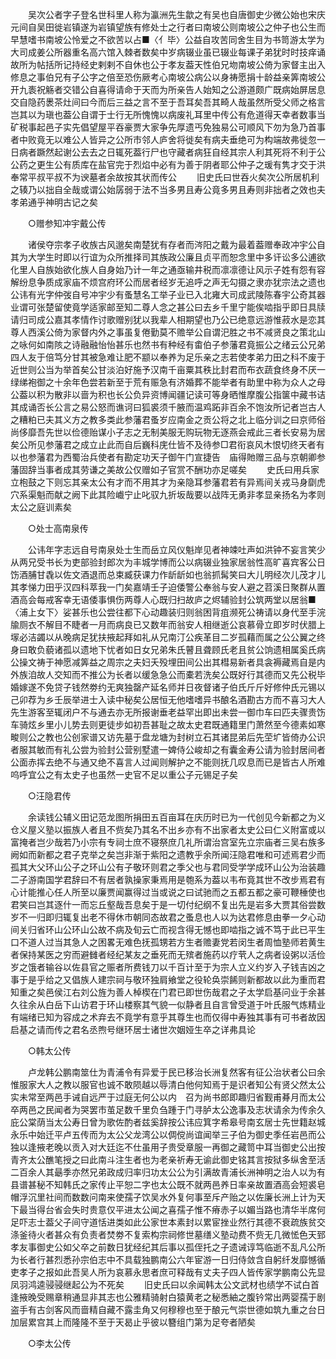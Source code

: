 <!-- { "loadSidebar": true } -->
　　吴次公者字子登名世科里人称为瀛洲先生歙之有吴也自唐御史少微公始也宋庆元间自吴田徙岩镇遂为岩镇望族有修处士之行者曰南坡公则南坡公之仲子也公生而早慧嗜书南坡公怜爱之不欲苦以占■〈亻毕〉公益自攻苦同舍生目为书笥游太学为大司成姜公所器重名高六馆入棘者数矣中岁病辍业虽已辍业每课子弟犹时时技痒诵故所为帖括所记持经史剌剌不自休也公于孝友葢天性伯兄圽南坡公倚为家督主出入修息之事伯兄有子公字之倍至恐伤厥考心南坡公病公以身祷愿捐十龄益亲筭南坡公开九袠祝觞者交错公自喜得请命于天而为所亲告人始知之公游道颇广既病始屏居息交自隐药褁茶灶间曰今而后三益之言不至于吾耳矣吾其畸人哉虽然所受父师之格言岂其以为瑱也葢公自谓于士行无所愧愧以病废礼耳里中传公有危道得天幸者数事当矿税事起邑子实先倡望屋平吞豪贾大家争先厚遗丐免独易公可顺风下勿为急乃首事者中败竟无以难公人皆异之公所市邻人庐舍将徙矣有病夫垂绝可为构端故弗徙忽一日病者蹶然起谢公去去之日辄死葢行尸也守藏者病狂自经其宗人利其死将不利于公公药之更生公有质库在盐官完于烈焰中必有为善于阴者耶公仲子之瑗有隽才交于洪奉常平叔平叔不为谀墓者余故按其状而传公 
　　旧史氏曰世吞火矣次公所居机利之辏乃以拙自全哉或谓公始孱弱于法不当多男且寿公竟多男且寿则非拙者之效也夫孝弟通乎神明古记之矣 

　　○赠参知冲宇戴公传 

　　诸侯夺宗孝子收族古风邈矣南楚犹有存者而涔阳之戴为最着葢赠奉政冲宇公自其为大学生时即以行谊为众所推择司其族政公廉且贞平而恕念里中多讦讼多公逋欲化里人自族始欲化族人自身始乃计一年之通亟输井税而凛凛德让风示子姓有怨有容解纷息争质成家庙不烦宫府环公而居者经岁无追呼之声无勾摄之隶亦犹宗法之遗也公讳有光字仲弢自号冲宇少有蚤慧名工举子业已入北雍大司成武陵陈春宇公奇其器业谓可张楚留使竟学适家邮至知二尊人念之甚公曰去乡千里宁能俟啮指乎即日具牍请归司成公嘉其孝情作讨歌赠别犹以我辈人相期望也乃公已绝意远游惟菽水是恋其尊人西溪公倚为家督内外之事虽复倦勤莫不赡举公自谓汜胜之书不减贤良之策北山之咏何如南陔之诗融融怡怡甚乐也然书有种经有畬伯子参藩君竟振公之绪云公兄弟四人友于倍笃分甘其被急难让肥不颛以奉养为足乐亲之志若使孝弟力田之科不废于近世则公当为举首矣公甘淡泊好施予汉南千亩粟其秩比封君而布衣蔬食终身不厌一绿绨袍御之十余年色尝若新至于荒有赈急有济婚葬不能举者有助里中称为众人之母公葢以积为散非以啬为积也长公负异资博闻疆记读可等身晒惟摩腹公指箧中藏书诘其成诵否长公言之易公怒而谯诃曰狐裘须千腋而温鸡跖非百余不饱汝所记者岂古人之糟粕已夫其义方之教多类此参藩君蚤岁应南金之贡公将之北上临分训之曰京师俗尚侈靡吾先世以俭德贻谋小子志之无制美服无购玩物无逐燕会戒此三者长安易为居矣公所见参藩君之成立止此而自后巍科庑仕皆不及待参□君衔哀风木恨切终天者有以也参藩君为西蜀治兵使者有勘定功天子御午门宣捷告　庙得貤赠三品与京朝卿参藩固辞当事者成其劳谦之美故公仅赠如子官赏不酬功亦足嗟矣 
　　史氏曰用兵家立枹鼓之下则忘其亲太公有才而不用其才为亲隐耳参藩君若有异焉间关戎马身劘虎穴系渠魁而献之阙下此其险巇宁止叱驭九折坂哉要以战阵无勇非孝显亲扬名为孝则太公之庭训素矣 

　　○处士高南泉传 

　　公讳年字志远自号南泉处士生而岳立风仪魁岸见者神竦吐声如洪钟不妄言笑少从两兄受书长为吏部验封郎次为丰城学博而公以病辍业独家居翁性高旷喜宾客公日饬酒脯甘毳以佐文酒退而总束臧获课力作龂龂如也翁抓髯笑曰大儿明经次儿茂才儿其孝悌力田乎汉四科萃我一门矣嘉靖壬子迫倭警公奉翁与安人避之苕溪日聚群从置酒高会每戒客幸无语倭事惧伤两尊人心既归扫故庐之烬辅验封公筑两堂以居翁■〈浦上女下〉娑甚乐也公尝往都下心动趣装归则翁困背疽濒死公祷请以身代至手浣牏厕衣不解目不睫者一月而病良已又数年而翁安人相继逝公哀慕骨立即岁时伏腊上塜必洁蠲以从晚病足犹扶掖起拜如礼从兄南汀公疾革目二岁孤藉而属之公公翼之终身曰敢负藐诸孤以遗地下忧者如日女兄弟朱氏瞽且聋顾氏老且贫公饷遗相属奚氏病公操文祷于神愿减筭益之周宗之夫妇夭殁埋田间公出其槥易新者具衾褥藏焉自是内外族洎故人交知而不推公为长者以缓急急公而橐若洗矣公既好行其德而又先公税毕婚嫁遂不免贷子钱然劵约无爽独罄产延名师并日夜督诸子伯氏斤斤好修仲氏元锡以己卯荐为乡壬辰举进士入读中秘矣公居恒无他嗜嗜异书酿名酒勘古方而不喜习大人先生游客至辄闭户不与通去亦无所报谢垂老益罕出即出未尝一御巾车曰匹夫骤贵饬车骑炫乡里小儿势去则更徒步如初吾甚耻之故太史君既通籍里门萧然至今德素如寒畯则公之教也公创家谱又访先墓于盘龙塘为封树立石其诸昆弟后先茔圹皆倚办公识者服其敏而有礼公尝为验封公营别墅遣一婢侍公峻却之有囊金寿公请为验封居间者公面赤挥去绝不与通又绝不喜言人过闻则解护之不能则抚几叹息而已是皆古人所难呜呼宜公之有太史子也虽然一史官不足以重公子元锡足子矣 

　　○汪隐君传 

　　余读钱公辅义田记范龙图所捐田五百亩耳在庆历时已为一代创见今新都之为义仓义屋义塾以振族人者且不赀矣乃其名不出乡亦有不出家者太史公曰仁义附富或以富掩者岂少哉若乃小宗有专祠士庶不寝祭庶几礼所谓治宫室先立宗庙者三吴右族多阙如而新都之君子克举之矣岂非渐于紫阳之遗教乎余所闻汪隐君唯和可述焉君少而孤其大父环山公子之环山公有子敬环则君之季父也与君同受学学成环山公为治装趣二子游南国学君辞曰不有居者孰操家秉焉用是匏系为葢以韦布竟其世不改步焉君有心计能推心任人所至以廉贾闻赢得过当或说之曰试驰而之五都五都之豪可鞭棰使也君笑曰岂其逐什一而忘丘壑哉吾息矣于是一切付纪纲不复出先是岩多大贾其俗尝数岁不一归即归辄复出老不得休市朝同态故君之蚤息也人以为达君修息由拳一夕心动间关归省环山公环山公故不病及旬云亡而视含得无憾也即啮指之诚不笃于此已平生口不道人过当其急人之困畧无难色抚孤甥若方生者赡妻党若闵生者周恤塾师若黄生者保持某医之穷而避雠者经纪某友之垂死而无殡者施药以疗茕人之病者设粥以活俭岁之饿者输谷以佐县官之赈者所费钱刀以千百计至于为宗人立义约岁入子钱吉凶之事于是乎给之又倡族人建宗祠与敬环独肩飨堂之役轮奂崇餙则新都故以此为重而君知重之矣邑侯江右刘公旌为善人棹楔在门君已即世伤哉君之子太学启基问业于余甚久往余从白岳下山访君于环山楼察其气貌一似静者且自言曾受道于叶氏服气炼精业有端绪已知为容成之术弃去不竟学有意乎其尊生也而仅得中寿独其事有可书者故因启基之请而传之君名丞煦号继环居士诸世次姻娅生卒之详弗具论 

　　○韩太公传 

　　卢龙韩公鹏南筮仕为青浦令有异爱于民已移治长洲复然客有征公治状者公曰余惟服家大人之教以服官也诚不敢陨越以辱清白他何知焉于是识者知公有贤父然太公实未常至两邑手诫自远严于过庭无何公以内　召为尚书郎即趣归省觐甫朞月而太公卒两邑之民闻者为哭罢市茧足数千里负刍踵于门寻胪太公逸事及志状请余为传余久庇公棠荫当太公寿日曾为歌佐酌者兹奚辞按公讳应箕字希皋号南玄居士先世籍赵城永乐中始迁平卢五传而为太公父龙湾公以倜傥尚谊闻举三子伯为御史季任岩邑而公独以逢掖老晚以贡入对大廷迄不仕虽用子贵受章服一再御之藏笥中耳当御史公出按青齐太公醮笔授之曰此南斗注生者也为老亲祈寿无谕此御史铭其言按狱多纵舍至活二百余人其朂季亦然兄弟政成归率归功太公公为引满故青浦长洲神明之治人以为有县谱甚秘不知韩氏之家传止平恕二字也太公既不就两邑养日率亲故置酒高会短裘皂帽浮沉里社间而数数问南来使孺子饮吴水外复何事至斥产贻之以佐廉长洲上计为天下最当得台省会失时贵意仅平进太公闻之喜孺子惟不瘠赤子以媚当路也清华半席何足吓志士葢父子间守道恬进类如此公家世本素封以累宦挫业然行其德不衰疏族贫交涤釜待火者甚众有负责者焚劵不复索构宗祠修世墓缮义塾动费不赀无几微恡色天郅孝友事御史公如父卒之前数日犹经纪其后事以孤侄托之子遗诫谆笃临逝不乱凡公所为长者行甚烈悉孙宗伯志中不具载独鹏南公六年宦游一日归侍敛含自躬纤发靡憾循吏孝子之报如此吾吴人所为哀慕永思者庶可释哉有丈夫子四人皆传家学鹏南公先显凤羽鸿逵骎骎继起公为不死矣 
　　旧史氏曰以余闻韩太公文武材也绩学不试白首逢掖晚受赐章稍通显非其志也公雅精骑射白猿黄老之秘悉紬之腹钤常出两婴孺于剧盗手有古剑客风而啬精自藏不露圭角又何穆穆也至于酿元气崇世德如筑九重之台日加层累宫其上而隆隆不至于天曷止乎彼以簪组门第为足夸者陋矣 

　　○李太公传 

